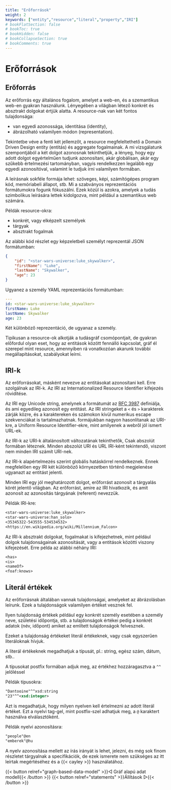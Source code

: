 ```yaml
---
title: "Erőforrások"
weight: 2
keywords: ["entity","resource","literal","property","IRI"]
# bookFlatSection: false
# bookToc: true
# bookHidden: false
# bookCollapseSection: true
# bookComments: true
---
```


# Erőforrások

## Erőforrás

Az erőforrás egy általános fogalom, amelyet a web-en, és a szemantikus web-en gyakran használunk. Lényegében a világban létező konkrét és absztrakt dolgokat értjük alatta. A resource-nak van két fontos tulajdonsága:
- van egyedi azonossága, identitása (identity),
- ábrázolható valamilyen módon (representation).

Tekintetbe véve a fenti két jellemzőt, a resource megfeleltethető a Domain Driven Design entity (entitás) és aggregate fogalmainak. A mi vizsgálatunk szempontjából a két dolgot azonosnak tekinthetjük, a lényeg, hogy egy adott dolgot egyértelműen tudjunk azonosítani, akár globálisan, akár egy szűkebb értelmezési tartományban, vagyis rendelkezzen legalább egy egyedi azonosítóval, valamint le tudjuk írni valamilyen formában.

A leírásnak sokféle formája lehet: szöveges, képi, számítógépes program kód, memóriabeli állapot, stb. Mi a szabványos reprezentációs formátumokra fogunk fókuszálni. Ezek közül is azokra, amelyek a tudás szimbolikus leírására lettek kidolgozva, mint például a szemantikus web számára.

Példák resource-okra:
- konkrét, vagy elképzelt személyek
- tárgyak
- absztrakt fogalmak

Az alábbi kód részlet egy képzeletbeli személyt reprezentál JSON formátumban:

```json
{
    "id": "<star-wars-universe:luke_skywalker>",
    "firstName": "Luke",
    "lastName": "Skywalker",
    "age": 23
}
```

Ugyanez a személy YAML reprezentációs formátumban:

```yaml
---
id: <star-wars-universe:luke_skywalker>
firstName: Luke
lastName: Skywalker
age: 23
```

Két különböző reprezentáció, de ugyanaz a személy.

Tipikusan a resource-ok alkotják a tudásgráf csomópontjait, de gyakran előfordul olyan eset, hogy az entitások között fennálló kapcsolat, gráf él szerepel mint resource, amennyiben rá vonatkozóan akarunk további megállapításokat, szabályokat leírni.


## IRI-k

Az erőforrásokat, másként nevezve az entitásokat azonosítani kell. 
Erre szolgálnak az IRI-k. Az IRI az Internationalized Resource Identifier kifejezés rövidítése.

Az IRI egy Unicode string, amelynek a formátumát az [RFC 3987](https://www.ietf.org/rfc/rfc3987.txt) definiálja, és ami egyedileg azonosít egy entitást. Az IRI stringeket a `<` és `>` karakterek zárják közre, és a karaktereken és számokon kívül numerikus escape szekvenciákat is tartalmazhatnak. formájukban nagyon hasonlítanak az URI-kre, a Uniform Resource Identifier-ekre, mint amilyenek a webről jól ismert URL-ek.

Az IRI-k az URI-k általánosított változatának tekinthetők, Csak abszolút formában léteznek. Minden abszolút URI és URL IRI-ként tekintendő, viszont nem minden IRI számít URI-nek.

Az IRI-k alapértelmezés szerint globális hatáskörrel rendelkeznek. Ennek megfelelően egy IRI két különböző környezetben történő megjelenése ugyanazt az entitást jelenti.

Minden IRI egy jól meghatározott dolgot, erőforrást azonosít a tárgyalás körét jelentő világban.
Az erőforrást, amire az IRI hivatkozik, és amit azonosít az azonosítás tárgyának (referent) nevezzük.

Példák IRI-kre:

```txt
<star-wars-universe:luke_skywalker>
<star-wars-universe:han_solo>
<35345322-543555-534534532>
<https://en.wikipedia.org/wiki/Millennium_Falcon>
```

Az IRI-k absztrakt dolgokat, fogalmakat is kifejezhetnek, mint például dolgok tulajdonságainak azonosítását, vagy a entitások közötti viszony kifejezését. Erre példa az alábbi néhány IRI:

```txt
<has>
<is>
<nameOf>
<foaf:knows>
```

## Literál értékek

Az erőforrásnak általában vannak tulajdonságai, amelyeket az ábrázolásban leírunk. Ezek a tulajdonságok valamilyen értéket vesznek fel.

Ilyen tulajdonság értékek például egy konkrét személy esetében a személy neve, születési időpontja, stb. a tulajdonságok értékei pedig a konkrét adatok (név, időpont) amiket az említett tulajdonságok felvesznek.

Ezeket a tulajdonság értékeket literál értékeknek, vagy csak egyszerűen literáloknak hívjuk.

A literál értékeknek megadhatjuk a típusát, pl.: string, egész szám, dátum, stb..

A típusokat postfix formában adjuk meg, az értékhez hozzáragasztva a `^^` jelöléssel

Példák típusokra:
```rdf
"Dantooine"^^xsd:string
"23"^^<xsd:integer>
```

Azt is megadhatjuk, hogy milyen nyelven kell értelmezni az adott literál értéket. Ezt a nyelvi tag-gel, mint postfix-szel adhatjuk meg, a `@` karaktert használva elválasztóként.

Példák nyelvi azonosításra:

```rdf
"people"@en
"emberek"@hu
```

A nyelv azonosítása mellett az írás irányát is lehet, jelezni, és még sok finom részletet tárgyalnak a specifikációk, de ezek ismerete nem szükséges az itt leírtak megértéséhez és a {{< cayley >}} használatához.

{{< button relref="graph-based-data-model" >}}&#9669; Gráf alapú adat modell{{< /button >}}
{{< button relref="statements" >}}Állítások &#9659;{{< /button >}}


